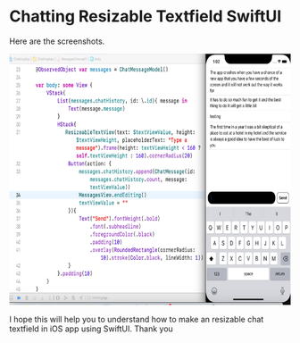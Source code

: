 # Chatting Resizable Textfield SwiftUI

Here are the screenshots.

<img src="chat_text_field.png" width="650" height="450">


I hope this will help you to understand how to make an resizable chat textfield in iOS app using SwiftUI. Thank you


